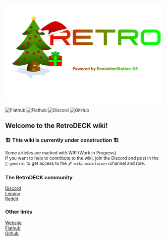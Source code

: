 <img src="wiki_images/logos/rd-xmas-logo.svg" width="700">

![Flathub](https://img.shields.io/flathub/downloads/net.retrodeck.retrodeck)
![Flathub](https://img.shields.io/flathub/v/net.retrodeck.retrodeck)
![Discord](https://img.shields.io/discord/951662718102962256?label=discord)
![GitHub](https://img.shields.io/github/license/XargonWan/RetroDECK)

## Welcome to the RetroDECK wiki!

### 🏗️ This wiki is currently under construction 🏗️ <br>

Some articles are marked with WIP (Work in Progress).<br>
If you want to help to contribute to the wiki, join the Discord and post in the `💬-general` to get access to the `🖋-wiki-maintainers`channel and role.

### The RetroDECK community
[Discord](https://discord.gg/Dz3szYsP8g)<br/>
[Lemmy](https://lemmy.zip/c/retrodeck)<br/>
[Reddit](https://www.reddit.com/r/retrodeck)<br/>

### Other links
[Website](https://retrodeck.net) <br/>
[Flathub](https://flathub.org/apps/net.retrodeck.retrodeck)<br>
[Github](https://github.com/XargonWan/) <br/>
